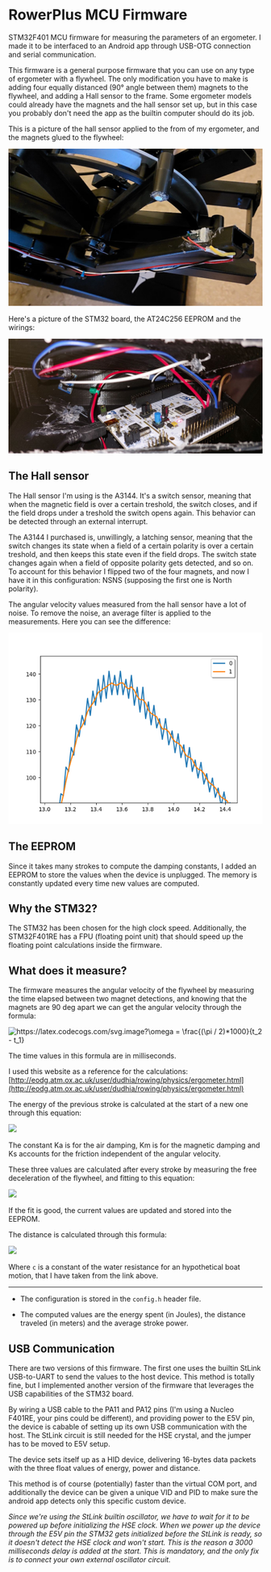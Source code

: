 # RowerPlus MCU Firmware

STM32F401 MCU firmware for measuring the parameters of an ergometer. I made it to be interfaced to an Android app
through USB-OTG connection and serial communication.

This firmware is a general purpose firmware that you can use on any type of ergometer with a flywheel.
The only modification you have to make is adding four equally distanced (90° angle between them) magnets to the flywheel,
and adding a Hall sensor to the frame. Some ergometer models could already have the magnets and the hall sensor set up,
but in this case you probably don't need the app as the builtin computer should do its job.

This is a picture of the hall sensor applied to the from of my ergometer, and the magnets glued to the flywheel:

<img src="/readme/hall_sensor.jpg" />

Here's a picture of the STM32 board, the AT24C256 EEPROM and the wirings:

<img src="/readme/wiring.jpg" />

## The Hall sensor

The Hall sensor I'm using is the A3144. It's a switch sensor, meaning that when the magnetic field is over a certain
treshold, the switch closes, and if the field drops under a treshold the switch opens again. This behavior can be 
detected through an external interrupt. 

The A3144 I purchased is, unwillingly, a latching sensor, meaning that the switch changes its state when a field 
of a certain polarity is over a certain treshold, and then keeps this state even if the field drops. The switch
state changes again when a field of opposite polarity gets detected, and so on. To account for this behavior I
flipped two of the four magnets, and now I have it in this configuration: NSNS (supposing the first one is North polarity).

The angular velocity values measured from the hall sensor have a lot of noise. To remove the noise, an average filter is applied
to the measurements. Here you can see the difference:

<img src="/readme/angular_velocity_zoom.png" />

## The EEPROM

Since it takes many strokes to compute the damping constants, I added an EEPROM to store the values when the device is unplugged.
The memory is constantly updated every time new values are computed.

## Why the STM32?

The STM32 has been chosen for the high clock speed. Additionally, the STM32F401RE has a FPU (floating point unit) 
that should speed up the floating point calculations inside the firmware.

## What does it measure?

The firmware measures the angular velocity of the flywheel by measuring the time elapsed between two magnet detections,
and knowing that the magnets are 90 deg apart we can get the angular velocity through the formula:

<img src="https://latex.codecogs.com/svg.image?\omega&space;=&space;\frac{(\pi&space;/&space;2)*1000}{t_2&space;-&space;t_1}" title="https://latex.codecogs.com/svg.image?\omega = \frac{(\pi / 2)*1000}{t_2 - t_1}" />

The time values in this formula are in milliseconds.

I used this website as a reference for the calculations: [http://eodg.atm.ox.ac.uk/user/dudhia/rowing/physics/ergometer.html](http://eodg.atm.ox.ac.uk/user/dudhia/rowing/physics/ergometer.html)

The energy of the previous stroke is calculated at the start of a new one through this equation:

<img src="https://latex.codecogs.com/svg.latex?E%20%3D%20%5Csum_%7Bi%7D%7B%28%5Ctheta_i%20-%20%5Ctheta_%7Bi-1%7D%29%5BI%28%5Cfrac%7B%5Comega_i%20-%20%5Comega_%7Bi-1%7D%7D%7Bt_i%20-%20t_%7Bi-1%7D%7D%29%20&plus;%20K_a%5Comega_i%5E2%20&plus;%20K_m%20%5Comega_i%20&plus;%20K_s%5D%7D" />

The constant Ka is for the air damping, Km is for the magnetic damping and Ks accounts for the friction independent of the angular velocity.

These three values are calculated after every stroke by measuring the free deceleration of the flywheel, and fitting to this equation:

<img src="https://latex.codecogs.com/svg.latex?%5Cfrac%7Bdw%7D%7Bdt%7D%3DK_a%5Comega%5E2&plus;K_m%5Comega&plus;K_s" />

If the fit is good, the current values are updated and stored into the EEPROM.

The distance is calculated through this formula:

<img src="https://latex.codecogs.com/svg.latex?D%20%3D%20%5Csum_%7Bi%7D%7B%28%5Ctheta_i%20-%20%5Ctheta_%7Bi-1%7D%29%5Csqrt%5B3%5D%7B%5Cfrac%7BK_a%7D%7Bc%7D&plus;%5Cfrac%7BK_m%7D%7Bc%5Ccdot%5Comega_i%7D&plus;%5Cfrac%7BK_s%7D%7Bc%5Ccdot%20%5Comega_i%5E2%7D%7D%7D" />

Where `c` is a constant of the water resistance for an hypothetical boat motion, that I have taken from the link above.

---

- The configuration is stored in the `config.h` header file.

- The computed values are the energy spent (in Joules), the distance traveled (in meters) and the average stroke power.

## USB Communication

There are two versions of this firmware. The first one uses the builtin StLink USB-to-UART to send the values to the host device.
This method is totally fine, but I implemented another version of the firmware that leverages the USB capabilities of the STM32 board.

By wiring a USB cable to the PA11 and PA12 pins (I'm using a Nucleo F401RE, your pins could be different), and providing power to the E5V pin, 
the device is cabable of setting up its own USB communication with the host. The StLink circuit is still needed for the HSE crystal, and the 
jumper has to be moved to E5V setup.

The device sets itself up as a HID device, delivering 16-bytes data packets with the three float values of energy, power and distance.

This method is of course (potentially) faster than the virtual COM port, and additionally the device can be given a unique VID and PID to make sure the
android app detects only this specific custom device.

*Since we're using the StLink builtin oscillator, we have to wait for it to be powered up before initializing the HSE clock. When we power up the
device through the E5V pin the STM32 gets initialized before the StLink is ready, so it doesn't detect the HSE clock and won't start.
This is the reason a 3000 milliseconds delay is added at the start. This is mandatory, and the only fix is to connect your own external oscillator circuit.*